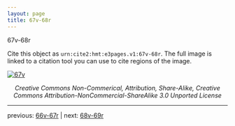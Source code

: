 ```yaml
---
layout: page
title: 67v-68r
---
```


67v-68r

Cite this object as `urn:cite2:hmt:e3pages.v1:67v-68r`.  The full image is linked to a citation tool you can use to cite regions of the image.

[![67v](http://www.homermultitext.org/iipsrv?IIIF=/project/homer/pyramidal/deepzoom/hmt/e3bifolio/v1/E3_67v_68r.tif/full/800,/0/default.jpg)](http://www.homermultitext.org/ict2/?urn=urn:cite2:hmt:e3bifolio.v1:E3_67v_68r) 

<p style="text-align: center; font-style: italic;">Creative Commons Non-Commerical, Attribution, Share-Alike, Creative Commons Attribution-NonCommercial-ShareAlike 3.0 Unported License</p>

---

previous: [66v-67r](../66v-67r/) | next: [68v-69r](../68v-69r/)